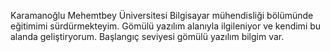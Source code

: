Karamanoğlu Mehemtbey Üniversitesi Bilgisayar mühendisliği bölümünde eğitimimi sürdürmekteyim. Gömülü yazılım alanıyla ilgileniyor ve kendimi bu alanda geliştiryorum.
Başlangıç seviyesi gömülü yazılım bilgim var.
